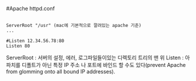 #Apache httpd.conf
```

ServerRoot "/usr" (mac에 기본적으로 깔려있는 apache 기준)
...

#Listen 12.34.56.78:80
Listen 80

```
ServerRoot : 서버의 설정, 에러, 로그파일들이있는 디렉토리 트리의 맨 위
Listen : 아파치를 디폴트가 아닌 특정 IP 주소 나 포트에 바인드 할 수도 있다(prevent Apache from glomming onto all bound IP addresses).
